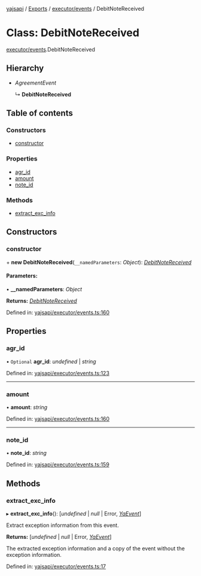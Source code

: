 [yajsapi](../README.md) / [Exports](../modules.md) / [executor/events](../modules/executor_events.md) / DebitNoteReceived

# Class: DebitNoteReceived

[executor/events](../modules/executor_events.md).DebitNoteReceived

## Hierarchy

* *AgreementEvent*

  ↳ **DebitNoteReceived**

## Table of contents

### Constructors

- [constructor](executor_events.debitnotereceived.md#constructor)

### Properties

- [agr\_id](executor_events.debitnotereceived.md#agr_id)
- [amount](executor_events.debitnotereceived.md#amount)
- [note\_id](executor_events.debitnotereceived.md#note_id)

### Methods

- [extract\_exc\_info](executor_events.debitnotereceived.md#extract_exc_info)

## Constructors

### constructor

\+ **new DebitNoteReceived**(`__namedParameters`: *Object*): [*DebitNoteReceived*](executor_events.debitnotereceived.md)

#### Parameters:

• **__namedParameters**: *Object*

**Returns:** [*DebitNoteReceived*](executor_events.debitnotereceived.md)

Defined in: [yajsapi/executor/events.ts:160](https://github.com/golemfactory/yajsapi/blob/289a25a/yajsapi/executor/events.ts#L160)

## Properties

### agr\_id

• `Optional` **agr\_id**: *undefined* \| *string*

Defined in: [yajsapi/executor/events.ts:123](https://github.com/golemfactory/yajsapi/blob/289a25a/yajsapi/executor/events.ts#L123)

___

### amount

• **amount**: *string*

Defined in: [yajsapi/executor/events.ts:160](https://github.com/golemfactory/yajsapi/blob/289a25a/yajsapi/executor/events.ts#L160)

___

### note\_id

• **note\_id**: *string*

Defined in: [yajsapi/executor/events.ts:159](https://github.com/golemfactory/yajsapi/blob/289a25a/yajsapi/executor/events.ts#L159)

## Methods

### extract\_exc\_info

▸ **extract_exc_info**(): [*undefined* \| *null* \| Error, [*YaEvent*](executor_events.yaevent.md)]

Extract exception information from this event.

**Returns:** [*undefined* \| *null* \| Error, [*YaEvent*](executor_events.yaevent.md)]

The extracted exception information and a copy of the event without the exception information.

Defined in: [yajsapi/executor/events.ts:17](https://github.com/golemfactory/yajsapi/blob/289a25a/yajsapi/executor/events.ts#L17)

